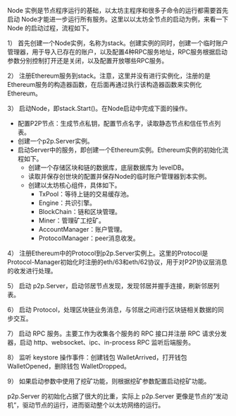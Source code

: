 Node 实例是节点程序运行的基础，以太坊主程序和很多子命令的运行都需要首先启动 Node才能进一步运行所有服务。这里以以太坊全节点的启动为例，来看一下 Node 的启动过程，流程如下。

1）  首先创建一个Node实例，名称为stack。创建实例的同时，创建一个临时账户管理器，用于导入已存在的账户，以及配置4种RPC服务地址，RPC服务根据启动参数分别控制打开还是关闭，以及配置开放哪些RPC服务。

2）  注册Ethereum服务到stack。注意，这里并没有进行实例化，注册的是Ethereum服务的构造器函数，在后面再通过执行该构造器函数来实例化Ethereum。

3）  启动Node，即stack.Start\(\)。在Node启动中完成下面的操作。

* 配置P2P节点：生成节点私钥，配置节点名字，读取静态节点和信任节点列表。
* 创建一个p2p.Server实例。
* 启动Server中的服务，即创建一个Ethereum实例。Ethereum实例的初始化流程如下。
  * 创建一个存储区块和链的数据库，底层数据库为 levelDB。
  * 读取并保存创世块的配置并保存Node的临时账户管理器到本实例。
  * 创建以太坊核心组件，具体如下。
    * TxPool：等待上链的交易缓存池。
    * Engine：共识引擎。
    * BlockChain：链和区块管理。
    * Miner：管理矿工挖矿。
    * AccountManager：账户管理。
    * ProtocolManager：peer消息收发。

4）  注册Ethereum中的Protocol到p2p.Server实例上。这里的Protocol是Protocol-Manager初始化时注册的eth/63和eth/62协议，用于对P2P协议层消息的收发进行处理。

5）  启动 p2p.Server，启动邻居节点发现，发现邻居并握手连接，刷新邻居列表。

6）  启动 Protocol，处理区块链业务消息，与邻居之间进行区块链相关数据的同步交互。

7）  启动 RPC 服务。主要工作为收集各个服务的 RPC 接口并注册 RPC 请求分发器，启动 http、websocket、ipc、in-process RPC 监听后端服务。

8）  监听 keystore 操作事件：创建钱包 WalletArrived，打开钱包 WalletOpened，删除钱包 WalletDropped。

9）  如果启动参数中使用了挖矿功能，则根据挖矿参数配置启动挖矿功能。

p2p.Server 的初始化占据了很大的比重，实际上 p2p.Server 更像是节点的“发动机”，驱动节点的运行，进而驱动整个以太坊网络的运行。

